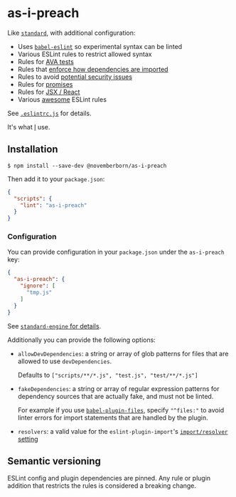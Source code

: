 # as-i-preach

Like [`standard`](https://github.com/feross/standard), with additional
configuration:

* Uses [`babel-eslint`](https://github.com/babel/babel-eslint) so experimental
  syntax can be linted
* Various ESLint rules to restrict allowed syntax
* Rules for [AVA
tests](https://github.com/sindresorhus/eslint-plugin-ava)
* Rules that [enforce how dependencies are
imported](https://github.com/benmosher/eslint-plugin-import)
* Rules to avoid [potential security
issues](https://github.com/nodesecurity/eslint-plugin-security)
* Rules for [promises](https://github.com/xjamundx/eslint-plugin-promise)
* Rules for [JSX / React](https://github.com/yannickcr/eslint-plugin-react)
* Various [awesome](https://github.com/sindresorhus/eslint-plugin-unicorn)
ESLint rules

See [`.eslintrc.js`](.eslintrc.js) for details.

It's what [I](https://novemberborn.net/) use.

## Installation

```console
$ npm install --save-dev @novemberborn/as-i-preach
```

Then add it to your `package.json`:

```json
{
  "scripts": {
    "lint": "as-i-preach"
  }
}
```

### Configuration

You can provide configuration in your `package.json` under the `as-i-preach`
key:

```json
{
  "as-i-preach": {
    "ignore": [
      "tmp.js"
    ]
  }
}
```

See [`standard-engine` for
details](https://github.com/Flet/standard-engine#ignoring-files).

Additionally you can provide the following options:

* `allowDevDependencies`: a string or array of glob patterns for files that are
allowed to use `devDependencies`.

  Defaults to `["scripts/**/*.js", "test.js", "test/**/*.js"]`

* `fakeDependencies`: a string or array of regular expression patterns for
dependency sources that are actually fake, and must not be linted.

  For example if you use [`babel-plugin-files`](https://github.com/novemberborn/babel-plugin-files),
  specify `"^files:"` to avoid linter errors for import statements that are
  handled by the plugin.

* `resolvers`: a valid value for the `eslint-plugin-import`'s [`import/resolver`
setting](https://github.com/benmosher/eslint-plugin-import#resolvers)

## Semantic versioning

ESLint config and plugin dependencies are pinned. Any rule or plugin addition
that restricts the rules is considered a breaking change.
